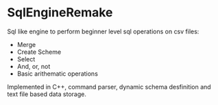 # SqlEngineRemake

Sql like engine to perform beginner level sql operations on csv files:
  - Merge
  - Create Scheme
  - Select
  - And, or, not
  - Basic arithematic operations
  
 Implemented in C++, command parser, dynamic schema desfinition and text file based data storage.
